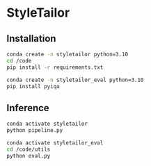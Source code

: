 # StyleTailor

## Installation

``` bash
conda create -n styletailor python=3.10
cd /code
pip install -r requirements.txt
```

``` bash
conda create -n styletailor_eval python=3.10
pip install pyiqa
```

## Inference

``` bash
conda activate styletailor
python pipeline.py
```

```bash
conda activate styletailor_eval
cd /code/utils
python eval.py
```